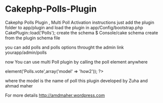 Cakephp-Polls-Plugin
====================

Cakephp Polls Plugin , Multi Poll 
Activation instructions
 just add the plugin folder to app/plugin 
 and load the plugin  in app/Config/bootstrap.php
CakePlugin::load('Polls');
create the schema 
$  Console/cake schema create
from the plugin schema file

you can add polls and polls options throught the admin link 
yourapp/admin/polls

now You can use multi Poll plugin
by calling the poll element anywhere 

<?php echo $this->element('Polls.vote',array('model' => 'how2')); ?>
where the model is the name of poll
this plugin developed by Zuha and ahmad maher

For more details http://amdmaher.wordpress.com


